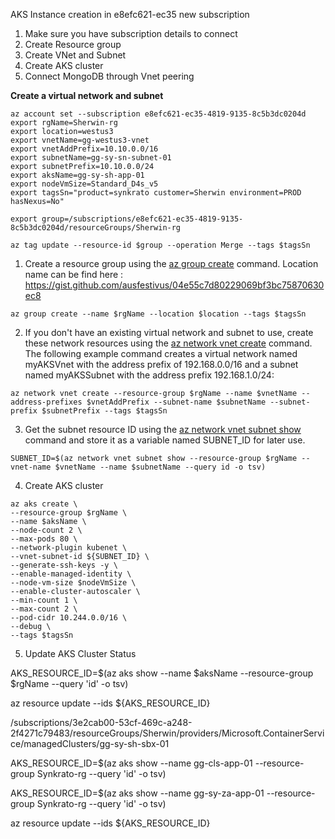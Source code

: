 AKS Instance creation in e8efc621-ec35 new subscription

1. Make sure you have subscription details to connect
2. Create Resource group
3. Create VNet and Subnet
4. Create AKS cluster
5. Connect MongoDB through Vnet peering

   
**Create a virtual network and subnet**
```
az account set --subscription e8efc621-ec35-4819-9135-8c5b3dc0204d
export rgName=Sherwin-rg 
export location=westus3
export vnetName=gg-westus3-vnet
export vnetAddPrefix=10.10.0.0/16
export subnetName=gg-sy-sn-subnet-01
export subnetPrefix=10.10.0.0/24
export aksName=gg-sy-sh-app-01
export nodeVmSize=Standard_D4s_v5
export tagsSn="product=synkrato customer=Sherwin environment=PROD hasNexus=No"
```
```
export group=/subscriptions/e8efc621-ec35-4819-9135-8c5b3dc0204d/resourceGroups/Sherwin-rg

az tag update --resource-id $group --operation Merge --tags $tagsSn

```

1. Create a resource group using the [az group create](https://learn.microsoft.com/en-us/cli/azure/group#az_group_create) command. Location name can be find here :  https://gist.github.com/ausfestivus/04e55c7d80229069bf3bc75870630ec8
```
az group create --name $rgName --location $location --tags $tagsSn
```
2. If you don't have an existing virtual network and subnet to use, create these network resources using the [az network vnet create](https://learn.microsoft.com/en-us/cli/azure/network/vnet#az_network_vnet_create) command. The following example command creates a virtual network named myAKSVnet with the address prefix of 192.168.0.0/16 and a subnet named myAKSSubnet with the address prefix 192.168.1.0/24:

```
az network vnet create --resource-group $rgName --name $vnetName --address-prefixes $vnetAddPrefix --subnet-name $subnetName --subnet-prefix $subnetPrefix --tags $tagsSn

```

3. Get the subnet resource ID using the [az network vnet subnet show](https://learn.microsoft.com/en-us/cli/azure/network/vnet/subnet#az_network_vnet_subnet_show) command and store it as a variable named SUBNET_ID for later use.

```
SUBNET_ID=$(az network vnet subnet show --resource-group $rgName --vnet-name $vnetName --name $subnetName --query id -o tsv)
```
4. Create AKS cluster
```
az aks create \
--resource-group $rgName \
--name $aksName \
--node-count 2 \
--max-pods 80 \
--network-plugin kubenet \
--vnet-subnet-id ${SUBNET_ID} \
--generate-ssh-keys -y \
--enable-managed-identity \
--node-vm-size $nodeVmSize \
--enable-cluster-autoscaler \
--min-count 1 \
--max-count 2 \
--pod-cidr 10.244.0.0/16 \
--debug \
--tags $tagsSn
```

5. Update AKS Cluster Status

AKS_RESOURCE_ID=$(az aks show --name $aksName --resource-group $rgName --query 'id' -o tsv)

az resource update --ids ${AKS_RESOURCE_ID}

/subscriptions/3e2cab00-53cf-469c-a248-2f4271c79483/resourceGroups/Sherwin/providers/Microsoft.ContainerService/managedClusters/gg-sy-sh-sbx-01

AKS_RESOURCE_ID=$(az aks show --name gg-cls-app-01 --resource-group Synkrato-rg --query 'id' -o tsv)

AKS_RESOURCE_ID=$(az aks show --name gg-sy-za-app-01 --resource-group Synkrato-rg --query 'id' -o tsv)

az resource update --ids ${AKS_RESOURCE_ID}
